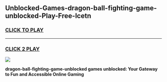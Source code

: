 
## Unblocked-Games-dragon-ball-fighting-game-unblocked-Play-Free-lcetn
<h3>
<a href="https://premium76.site?title=dragon-ball-fighting-game-unblocked&ref=22A">CLICK TO PLAY</a></h3>
<hr>

<h3>
<a href="https://premium76.site?title=dragon-ball-fighting-game-unblocked&ref=22A">CLICK 2 PLAY</a>
  
</h3>

<a href="https://premium76.site?title=dragon-ball-fighting-game-unblocked&ref=22A"><img src="https://clearcache.store/games.png"></a>


**dragon-ball-fighting-game-unblocked games unblocked: Your Gateway to Fun and Accessible Online Gaming**
